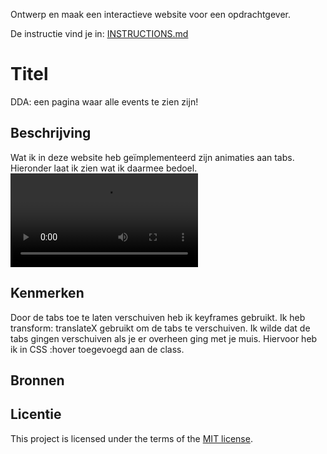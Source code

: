 
Ontwerp en maak een interactieve website voor een opdrachtgever.

De instructie vind je in: [INSTRUCTIONS.md](https://github.com/fdnd-task/fix-the-flow-interactive-website/blob/main/docs/INSTRUCTIONS.md)

# Titel
DDA: een pagina waar alle events te zien zijn!

## Beschrijving
Wat ik in deze website heb geïmplementeerd zijn animaties aan tabs. Hieronder laat ik zien wat ik daarmee bedoel.
<video src="tabs-video.mov" alt="tabs verschuiven">

## Kenmerken
Door de tabs toe te laten verschuiven heb ik keyframes gebruikt. Ik heb transform: translateX gebruikt om de tabs te verschuiven. Ik wilde dat de tabs gingen verschuiven als je er overheen ging met je muis. Hiervoor heb ik in CSS :hover toegevoegd aan de class.

## Bronnen

## Licentie

This project is licensed under the terms of the [MIT license](./LICENSE).

